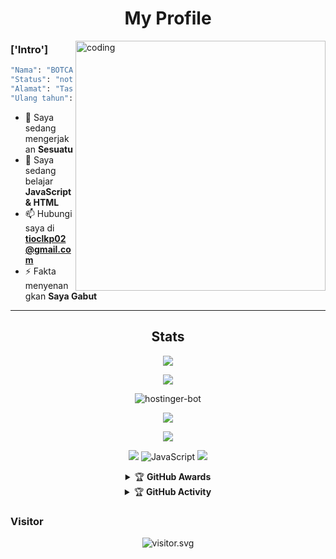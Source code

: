 <h1 align="center">My Profile</h1>
<img align="right" alt="coding" width="400" src="https://cdn.dribbble.com/users/1162077/screenshots/5403918/media/d5dccb5d5818cba2c8fa0cb15fb578b3.gif" />
 
 
### ['Intro']
```bash
"Nama": "BOTCAHX",
"Status": "not found:v",
"Alamat": "Tasikmalaya, Indonesia",
"Ulang tahun": "November - 09"
```
- 🔭 Saya sedang mengerjakan **Sesuatu**
- 🌱 Saya sedang belajar **JavaScript & HTML**
- 📫 Hubungi saya di **tioclkp02@gmail.com**
- ⚡ Fakta menyenangkan **Saya Gabut**

<div align="center">

                                                    

-----

## Stats
![](https://github-profile-summary-cards.vercel.app/api/cards/profile-details?username=hostinger-bot&theme=monokai)
<p align="center"><a href="https://github.com/hostinger-bot"><img src="https://github-readme-stats.vercel.app/api?username=hostinger-bot&show_icons=true&theme=radical"></a></p>
<p><img align="center" src="https://github-readme-streak-stats.herokuapp.com/?user=hostinger-bot&theme=dark" alt="hostinger-bot" /></p>
<p align="center"><a href="https://github.com/hostinger-bot"><img src="https://github-readme-stats.vercel.app/api/top-langs/?username=hostinger-bot&theme=radical&layout=compact"></a></p> 
<img src="https://github-readme-stats.vercel.app/api/top-langs/?username=hostinger-bot&theme=vue">


<p align="center">
    <img src="https://img.shields.io/badge/OS-Windows-blue?&logo=Windows" />
    <img alt="JavaScript" src="https://img.shields.io/badge/javascript%20-%23323330.svg?&style=for-the-badge&logo=javascript&logoColor=%23F7DF1E"/>
    <img src="https://img.shields.io/badge/Text%20Editor-Visual%20Studio%20Code-blue?&logo=visual%20studio%20code&logoColor=blue" />
</hal>
<details>
    <summary>&#127942 <b>GitHub Awards</b></summary><br/>

![Github Trophy](https://github-profile-trophy.vercel.app/?username=hostinger-bot)

</details>

<details>
    <summary>&#127942 <b>GitHub Activity</b></summary><br/>

![Metrics](https://metrics.lecoq.io/hostinger-bot?)
</details> 


<h3 align="left">Visitor</h3>
<p align="center">
<img src="https://count.caliphdev.my.id/get/@hotinger-bot?theme=rule34" alt="visitor.svg">
</p>
